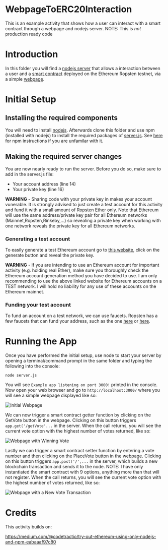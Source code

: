 # WebpageToERC20Interaction
This is an example activity that shows how a user can interact with a smart contract through a webpage and nodejs server. NOTE: This is *not* production ready code

# Introduction

In this folder you will find a [nodejs server](https://github.com/Luker501/WebsiteNodejsBlockchain/blob/master/WithRopstenTestNet/server.js) that allows a interaction between a user and a [smart contract](https://github.com/Luker501/WebsiteNodejsBlockchain/blob/master/WithRopstenTestNet/ballot.sol) deployed on the Ethereum Ropsten testnet, via a simple [webpage](https://github.com/Luker501/WebsiteNodejsBlockchain/blob/master/WithRopstenTestNet/views/index.ejs).

# Initial Setup

## Installing the required components

You will need to install [nodejs](https://nodejs.org/en/). Afterwards clone this folder and use npm (installed with nodejs) to install the required packages of [server.js](https://github.com/Luker501/WebsiteNodejsBlockchain/blob/master/WithRopstenTestNet/server.js). See [here](https://docs.npmjs.com/downloading-and-installing-packages-locally) for npm instructions if you are unfamilar with it.

## Making the required server changes

You are now nearly ready to run the server. Before you do so, make sure to add in the server.js file:

* Your account address (line 14)
* Your private key (line 16)

**WARNING** - Sharing code with your private key in makes your account vunerable. It is strongly advised to just create a test account for this activity and fund it with a small amount of Ropsten Ether only. Note that Ethereum will use the same address/private key pair for all Ethereum networks (Mainnet,Ropsten,Rinkeby,...) so revealing a private key when working with one network reveals the private key for all Ethereum networks.

### Generating a test account

To easily generate a test Ethereum account go to [this website](https://vanity-eth.tk/), click on the generate button and reveal the private key.

**WARNING** - If you are intending to use an Ethereum account for important activity (e.g. holding real Ether), make sure you thoroughly check the Ethereum account generation method you have decided to use. I am only recommending to use the above linked website for Ethereum accounts on a TEST network. I will hold no liability for any use of these accounts on the Ethereum mainnet.

### Funding your test account

To fund an account on a test network, we can use faucets. Ropsten has a few faucets that can fund your address, such as the one [here](https://faucet.metamask.io/) or [here](https://faucet.ropsten.be/).

# Running the App

Once you have performed the initial setup, use node to start your server by opening a terminal/command prompt in the same folder and typing the following into the console:

```
node server.js
```
You will see `Example app listening on port 3000!` printed in the console. Now open your web browser and go to `http://localhost:3000/` where you will see a simple webpage displayed like so:

![Initial Webpage](webpagePics/One.png)

We can now trigger a smart contract getter function by clicking on the GetVote button in the webpage. Clicking on this button triggers `app.get('/getVote'...` in the server. When the call returns, you will see the current vote option with the highest number of votes returned, like so:

![Webpage with Winning Vote](webpagePics/Two.png)

Lastly we can trigger a smart contract setter function by entering a vote number and then clicking on the PlaceVote button in the webpage. Clicking on this button triggers `app.post('/',...` in the server, which builds a new blockchain transaction and sends it to the node. NOTE: I have only instantiated the smart contract with 9 options, anything more than that will not register. When the call returns, you will see the current vote option with the highest number of votes returned, like so:

![Webpage with a New Vote Transaction](webpagePics/Three.png)


# Credits

This activity builds on:

https://medium.com/@codetractio/try-out-ethereum-using-only-nodejs-and-npm-eabaaaf97c80
